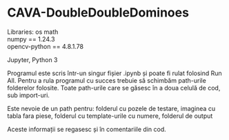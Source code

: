 # CAVA-DoubleDoubleDominoes

Libraries:
	os
	math	
	numpy 		== 1.24.3	
	opencv-python 	== 4.8.1.78

Jupyter, Python 3

Programul este scris într-un singur fișier .ipynb și poate fi rulat folosind Run All.
Pentru a rula programul cu succes trebuie să schimbăm path-urile folderelor folosite.
Toate path-urile care  se găsesc în a doua celulă de cod, sub import-uri.

Este nevoie de un path pentru:
	folderul cu pozele de testare,
	imaginea cu tabla fara piese,
	folderul cu template-urile cu numere,
	folderul de output

Aceste informații se regasesc și în comentariile din cod.

